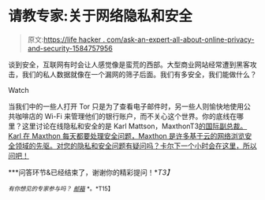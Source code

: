 # 请教专家:关于网络隐私和安全

> 原文:[https://life hacker . com/ask-an-expert-all-about-online-privacy-and-security-1584757956](https://lifehacker.com/ask-an-expert-all-about-online-privacy-and-security-1584757956)

谈到安全，互联网有时会让人感觉像是蛮荒的西部。大型商业网站经常遭到黑客攻击，我们的私人数据就像在一个漏网的筛子后面。我们有多安全，我们能做什么？

Watch

当我们中的一些人打开 Tor 只是为了查看电子邮件时，另一些人则愉快地使用公共咖啡店的 Wi-Fi 来管理他们的银行账户，而不关心这个世界。你的底线在哪里？这里讨论在线隐私和安全的是 Karl Mattson，MaxthonT3[的国际副总裁。Karl 在 Maxthon 每天都要处理安全问题，Maxthon 是许多基于云的网络浏览安全领域的先驱。对您的隐私和安全问题有疑问吗？卡尔下一个小时会在这里，所以问吧！](http://www.maxthon.com/)

***问答环节&已经结束了，谢谢你的精彩提问！**T3】*

<small>*有你想见的专家参与吗？*</small> [<small>*邮箱*</small>](mailto:andy@lifehacker.com) <small>*。*T15】</small>